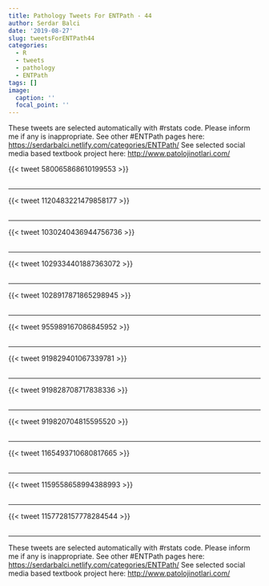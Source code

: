 ```yaml
---
title: Pathology Tweets For ENTPath - 44
author: Serdar Balci
date: '2019-08-27'
slug: tweetsForENTPath44
categories:
  - R
  - tweets
  - pathology
  - ENTPath
tags: []
image:
  caption: ''
  focal_point: ''
---
```



These tweets are selected automatically with #rstats code. Please inform me if any is inappropriate.
See other #ENTPath pages here: https://serdarbalci.netlify.com/categories/ENTPath/ 
See selected social media based textbook project here: http://www.patolojinotlari.com/

{{< tweet 580065868610199553 >}}
<br>
<br>
<hr>
{{< tweet 1120483221479858177 >}}
<br>
<br>
<hr>
{{< tweet 1030240436944756736 >}}
<br>
<br>
<hr>
{{< tweet 1029334401887363072 >}}
<br>
<br>
<hr>
{{< tweet 1028917871865298945 >}}
<br>
<br>
<hr>
{{< tweet 955989167086845952 >}}
<br>
<br>
<hr>
{{< tweet 919829401067339781 >}}
<br>
<br>
<hr>
{{< tweet 919828708717838336 >}}
<br>
<br>
<hr>
{{< tweet 919820704815595520 >}}
<br>
<br>
<hr>
{{< tweet 1165493710680817665 >}}
<br>
<br>
<hr>
{{< tweet 1159558658994388993 >}}
<br>
<br>
<hr>
{{< tweet 1157728157778284544 >}}
<br>
<br>
<hr>


These tweets are selected automatically with #rstats code. Please inform me if any is inappropriate.
See other #ENTPath pages here: https://serdarbalci.netlify.com/categories/ENTPath/ 
See selected social media based textbook project here: http://www.patolojinotlari.com/
